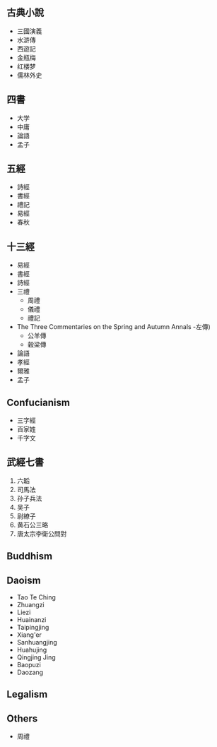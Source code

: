 ## 古典小說
- 三國演義
- 水滸傳
- 西遊記
- 金瓶梅
- 红楼梦
- 儒林外史

## 四書
- 大学
- 中庸
- 論語
- 孟子
## 五經
- 詩經
- 書經
- 禮記
- 易經
- 春秋
## 十三經
- 易經
- 書經
- 詩經
- 三禮
    - 周禮
    - 儀禮
    - 禮記
- The Three Commentaries on the Spring and Autumn Annals
    -左傳)
    - 公羊傳
    - 穀梁傳
- 論語
- 孝經
- 爾雅
- 孟子

## Confucianism
- 三字經
- 百家姓
- 千字文

## 武經七書
1. 六韜
2. 司馬法
3. 孙子兵法
4. 吴子
5. 尉繚子
6. 黄石公三略
7. 唐太宗李衛公問對

## Buddhism

## Daoism
- Tao Te Ching
- Zhuangzi
- Liezi
- Huainanzi
- Taipingjing
- Xiang'er
- Sanhuangjing
- Huahujing
- Qingjing Jing
- Baopuzi
- Daozang

## Legalism

## Others
- 周禮